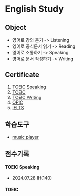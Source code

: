 # English Study

## Object
- 영어로 강의 듣기 -> Listening
- 영어로 공식문서 읽기 -> Reading
- 영어로 소통하기 -> Speaking
- 영어로 문서 작성하기 -> Writing

## Certificate
1) [TOEIC Speaking](./01_toeic_speaking/README.md)
2) [TOEIC](./02_toeic/README.md)
3) [TOEIC Writing](./03_toeic_writing/README.md)
4) [OPIC](04_opic/README.md)
5) [IELTS](05_ielts/README.md)

## 학습도구
- [music player](./00_tool/music_player/)

## 점수기록
#### TOEIC Speaking
- 2024.07.28 IH(140)

#### TOEIC 
